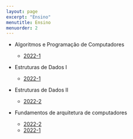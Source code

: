 ```yaml
---
layout: page
excerpt: "Ensino"
menutitle: Ensino
menuorder: 2
---
```


* Algoritmos e Programação de Computadores
  + [2022-1](apc-2022-1)

* Estruturas de Dados I
  + [2022-1](eda-2022-1)

* Estruturas de Dados II
  + [2022-2](eda2-2022-2)

* Fundamentos de arquitetura de computadores
  + [2022-2](fac-2022-2)
  + [2022-1](fac-2022-1)
